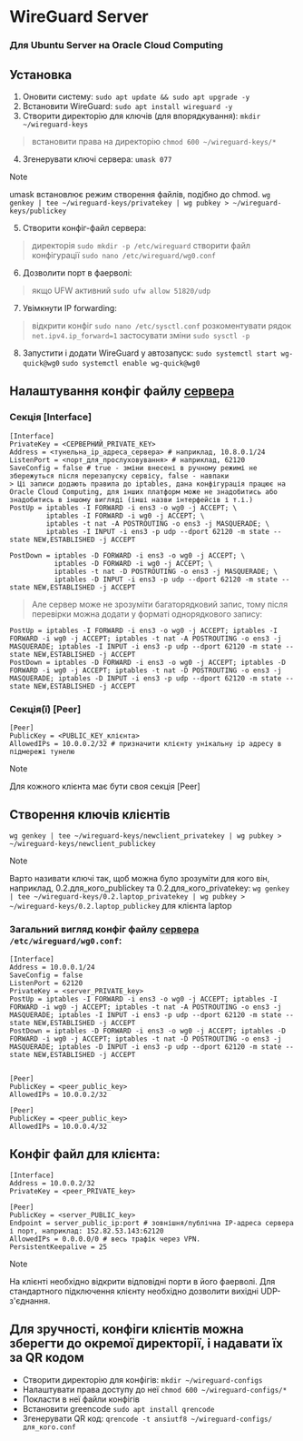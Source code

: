 # WireGuard Server
### Для Ubuntu Server на Oracle Cloud Computing
## Установка
1. Оновити систему:
```sudo apt update && sudo apt upgrade -y ```
2. Встановити WireGuard:
```sudo apt install wireguard -y```
3. Створити директорію для ключів (для впорядкування):
```mkdir ~/wireguard-keys```
> встановити права на директорію
```chmod 600 ~/wireguard-keys/*```
4. Згенерувати ключі сервера:
```umask 077```
> [!NOTE]
> umask встановлює режим створення файлів, подібно до chmod.
```wg genkey | tee ~/wireguard-keys/privatekey | wg pubkey > ~/wireguard-keys/publickey```
5. Створити конфіг-файл сервера:
> директорія
```sudo mkdir -p /etc/wireguard```
> створити файл конфігурації
```sudo nano /etc/wireguard/wg0.conf```
6. Дозволити порт в фаерволі:
> якщо UFW активний
```sudo ufw allow 51820/udp```
7. Увімкнути IP forwarding:
> відкрити конфіг
```sudo nano /etc/sysctl.conf```
> розкоментувати рядок
```net.ipv4.ip_forward=1```
> застосувати зміни
```sudo sysctl -p```
8. Запустити і додати WireGuard у автозапуск:
```sudo systemctl start wg-quick@wg0```
```sudo systemctl enable wg-quick@wg0```


## Налаштування конфіг файлу <ins>сервера</ins>
### Секція [Interface]
```
[Interface]
PrivateKey = <СЕРВЕРНИЙ_PRIVATE_KEY>
Address = <тунельна_ip_адреса_сервера> # наприклад, 10.8.0.1/24
ListenPort = <порт_для_прослуховування> # наприклад, 62120
SaveConfig = false # true - зміни внесені в ручному режимі не збережуться після перезапуску сервісу, false - навпаки
> Ці записи додають правила до iptables, дана конфігурація працює на Oracle Cloud Computing, для інших платформ може не знадобитись або знадобитись в іншому вигляді (інші назви інтерфейсів і т.і.)
PostUp = iptables -I FORWARD -i ens3 -o wg0 -j ACCEPT; \
         iptables -I FORWARD -i wg0 -j ACCEPT; \
         iptables -t nat -A POSTROUTING -o ens3 -j MASQUERADE; \
         iptables -I INPUT -i ens3 -p udp --dport 62120 -m state --state NEW,ESTABLISHED -j ACCEPT

PostDown = iptables -D FORWARD -i ens3 -o wg0 -j ACCEPT; \
           iptables -D FORWARD -i wg0 -j ACCEPT; \
           iptables -t nat -D POSTROUTING -o ens3 -j MASQUERADE; \
           iptables -D INPUT -i ens3 -p udp --dport 62120 -m state --state NEW,ESTABLISHED -j ACCEPT
``` 
> Але сервер може не зрозуміти багаторядковий запис, тому після перевірки можна додати у форматі однорядкового запису:
``` 
PostUp = iptables -I FORWARD -i ens3 -o wg0 -j ACCEPT; iptables -I FORWARD -i wg0 -j ACCEPT; iptables -t nat -A POSTROUTING -o ens3 -j MASQUERADE; iptables -I INPUT -i ens3 -p udp --dport 62120 -m state --state NEW,ESTABLISHED -j ACCEPT
PostDown = iptables -D FORWARD -i ens3 -o wg0 -j ACCEPT; iptables -D FORWARD -i wg0 -j ACCEPT; iptables -t nat -D POSTROUTING -o ens3 -j MASQUERADE; iptables -D INPUT -i ens3 -p udp --dport 62120 -m state --state NEW,ESTABLISHED -j ACCEPT

``` 
### Секція(ї) [Peer]
```
[Peer]
PublicKey = <PUBLIC_KEY_клієнта>
AllowedIPs = 10.0.0.2/32 # призначити клієнту унікальну ip адресу в підмережі тунелю
```
> [!NOTE]
> Для кожного клієнта має бути своя секція [Peer]

## Створення ключів клієнтів
```wg genkey | tee ~/wireguard-keys/newclient_privatekey | wg pubkey > ~/wireguard-keys/newclient_publickey```
> [!NOTE]
> Варто називати ключі так, щоб можна було зрозуміти для кого він, наприклад, 0.2.для_кого_publickey та 0.2.для_кого_privatekey:
>```wg genkey | tee ~/wireguard-keys/0.2.laptop_privatekey | wg pubkey > ~/wireguard-keys/0.2.laptop_publickey```
> для клієнта laptop

### Загальний вигляд конфіг файлу <ins>сервера</ins> ```/etc/wireguard/wg0.conf```:
```                                                                               
[Interface]
Address = 10.0.0.1/24
SaveConfig = false
ListenPort = 62120
PrivateKey = <server_PRIVATE_key>
PostUp = iptables -I FORWARD -i ens3 -o wg0 -j ACCEPT; iptables -I FORWARD -i wg0 -j ACCEPT; iptables -t nat -A POSTROUTING -o ens3 -j MASQUERADE; iptables -I INPUT -i ens3 -p udp --dport 62120 -m state --state NEW,ESTABLISHED -j ACCEPT
PostDown = iptables -D FORWARD -i ens3 -o wg0 -j ACCEPT; iptables -D FORWARD -i wg0 -j ACCEPT; iptables -t nat -D POSTROUTING -o ens3 -j MASQUERADE; iptables -D INPUT -i ens3 -p udp --dport 62120 -m state --state NEW,ESTABLISHED -j ACCEPT


[Peer]
PublicKey = <peer_public_key>
AllowedIPs = 10.0.0.2/32

[Peer]
PublicKey = <peer_public_key>
AllowedIPs = 10.0.0.4/32
```

## Конфіг файл для клієнта:
```
[Interface]
Address = 10.0.0.2/32
PrivateKey = <peer_PRIVATE_key>

[Peer]
PublicKey = <server_PUBLIC_key>
Endpoint = server_public_ip:port # зовнішня/публічна IP-адреса сервера і порт, наприклад: 152.82.53.143:62120
AllowedIPs = 0.0.0.0/0 # весь трафік через VPN.
PersistentKeepalive = 25 
```
> [!NOTE]
> На клієнті необхідно відкрити відповідні порти в його фаерволі. Для стандартного підключення клієнту необхідно дозволити вихідні UDP-з'єднання.

## Для зручності, конфіги клієнтів можна зберегти до окремої директорії, і надавати їх за QR кодом
- Створити директорію для конфігів:
```mkdir ~/wireguard-configs```
- Налаштувати права доступу до неї
```chmod 600 ~/wireguard-configs/*```
- Покласти в неї файли конфігів
- Встановити greencode
```sudo apt install qrencode```
- Згенерувати QR код:
```qrencode -t ansiutf8 ~/wireguard-configs/для_кого.conf```


